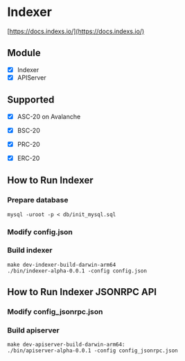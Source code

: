# Indexer


[https://docs.indexs.io/](https://docs.indexs.io/)

## Module
- [x] Indexer
- [x] APIServer

## Supported
- [x] ASC-20 on Avalanche
- [x] BSC-20
- [x] PRC-20 
- [x] ERC-20 


## How to Run Indexer

### Prepare database

```
mysql -uroot -p < db/init_mysql.sql
```

### Modify config.json

### Build indexer
```
make dev-indexer-build-darwin-arm64
./bin/indexer-alpha-0.0.1 -config config.json
```


## How to Run Indexer JSONRPC API
### Modify config_jsonrpc.json

### Build apiserver
```
make dev-apiserver-build-darwin-arm64:
./bin/apiserver-alpha-0.0.1 -config config_jsonrpc.json
```



